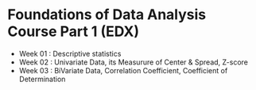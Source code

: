 # Foundations of Data Analysis Course Part 1 (EDX)
- Week 01 : Descriptive statistics
- Week 02 : Univariate Data, its Measurure of Center & Spread, Z-score
- Week 03 : BiVariate Data, Correlation Coefficient, Coefficient of Determination

